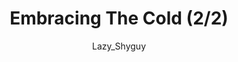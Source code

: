 ---
media: "images/rounds/round_4_2/embracing_the_cold_2.png"
media_type: image
type: art
title: Embracing The Cold (2/2)
author: [Lazy_Shyguy]
desc: Bjeurn Suez, after developing cold resistance from radiation exposure, taunts the planet that has been so harsh to his fellow crewmembers.
---